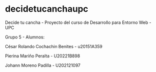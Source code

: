# decidetucanchaupc
Decide tu cancha - Proyecto del curso de Desarrollo para Entorno Web - UPC

Grupo 5 - Alumnos:

César Rolando Cochachin Benites - u20151A359

Pierina Mariño Peralta - U20221B898

Johann Moreno Padilla - U202121097


